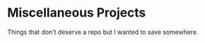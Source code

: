 Miscellaneous Projects
======================

Things that don't deserve a repo but I wanted to save somewhere.
